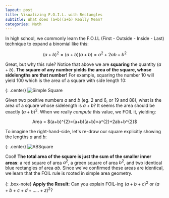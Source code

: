 ```yaml
---
layout: post
title: Visualizing F.O.I.L. with Rectangles
subtitle: What does (a+b)(a+b) Really Mean?
categories: Math
---
```


In high school, we commonly learn the F.O.I.L (First - Outside - Inside - Last) technique to expand a binomial like this: <br />

$$(a+b)^{2}=(a+b)(a+b)=a^{2}+2ab+b^{2}$$

Great, but why this rule? Notice that above we are **squaring** the quantity $(a+b)$. 
**The square of any number yields the area of the square, whose sidelengths are that number!** 
For example, squaring the number 10 will yield 100 which is the area of a square with side length 10: <br />

{: .center}
![Simple Square](/img/Square.png)

Given two positive numbers $a$ and $b$ (eg. 2 and 6, or 19 and 88), what is the area of a square whose sidelength is $a+b$? It seems the area should be exactly $(a+b)^{2}$. When we really _compute_ this value, we FOIL it, yielding:
<p align='center'>
Area = $(a+b)^{2}=(a+b)(a+b)=a^{2}+2ab+b^{2}$
  </p>

To imagine the right-hand-side, let's re-draw our square explicitly showing the lengths $a$ and $b$: <br />

{: .center}
![ABSquare](/img/absquare.png)

Cool! **The total area of the square is just the sum of the smaller inner areas**: a red square of area $a^{2}$, a green square of area $b^{2}$, and two identical blue rectangles of area $ab$. 
Since we've confirmed these areas are identical, we learn that the FOIL rule is rooted in simple area geometry. <br /> 

{: .box-note} 
**Apply the Result:** Can you explain FOIL-ing $(a+b+c)^{2}$ or $(a+b+c+d+.....+z)^{2}$?






